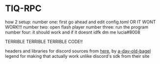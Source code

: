# TIQ-RPC

how 2 setup:
number one: first go ahead and edit config.toml OR IT WONT WORK!!!
number two: open flash player
number three: run the program
number four: it should work and if it doesnt idfk dm me lucia#8008

TERRIBLE TERRIBLE TERRIBLE CODE!!

headers and libraries for discord sources from [here](https://github.com/a-day-old-bagel/discordCppSdk/tree/master), by [a-day-old-bagel](https://github.com/a-day-old-bagel) legend for making that actually work unlike discord's sdk from their site
